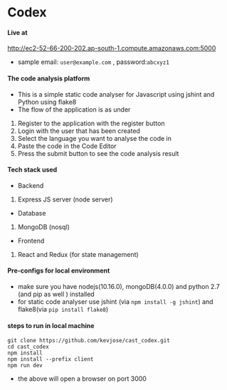 # Codex

#### Live at

http://ec2-52-66-200-202.ap-south-1.compute.amazonaws.com:5000

- sample email: `user@example.com` , password:`abcxyz1`

#### The code analysis platform

- This is a simple static code analyser for Javascript using jshint and Python using flake8
- The flow of the application is as under

1. Register to the application with the register button
2. Login with the user that has been created
3. Select the language you want to analyse the code in
4. Paste the code in the Code Editor
5. Press the submit button to see the code analysis result

#### Tech stack used

- Backend

1. Express JS server (node server)

- Database

1. MongoDB (nosql)

- Frontend

1. React and Redux (for state management)

#### Pre-configs for local environment

- make sure you have nodejs(10.16.0), mongoDB(4.0.0) and python 2.7 (and pip as well ) installed
- for static code analyser use jshint (via `npm install -g jshint`) and flake8(via `pip install flake8`)

#### steps to run in local machine

```
git clone https://github.com/kevjose/cast_codex.git
cd cast_codex
npm install
npm install --prefix client
npm run dev
```

- the above will open a browser on port 3000
